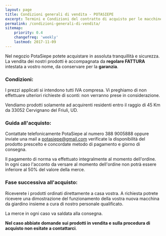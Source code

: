 ```yaml
---
layout: page
title: Condizioni generali di vendita - POTASIEPE
excerpt: Termini e Condizioni del contratto di acquisto per le macchine agricole e da giardino, gli articoli da giardino e le piante venduti da Giardiniere Potasiepe
permalink: /condizioni-generali-di-vendita/
sitemap:
    priority: 0.4
    changefreq: 'weekly'
    lastmod: 2017-11-09
---
```

Nel negozio PotaSiepe potete acquistare in assoluta tranquillità e sicurezza. La vendita dei nostri prodotti è accompagnata da  **regolare FATTURA** intestata a vostro nome, da conservare per la **garanzia**.

### Condizioni:

I prezzi applicati si intendono tutti IVA compresa. Vi preghiamo di non effettuare ulteriori richieste di sconti: non verranno prese in considerazione.

Vendiamo prodotti solamente ad acquirenti residenti entro il raggio
di 45 Km da 33052 Cervignano del Friuli, UD.

### Guida all'acquisto:

Contattate telefonicamente PotaSiepe al numero 388 9005888 oppure inviate una mail a potasiepe@gmail.com verificate
la disponibilità del prodotto prescelto e concordate metodo di pagamento e giorno di consegna.

Il pagamento di norma va effettuato integralmente al momento dell'ordine. In ogni caso l'acconto da versare al
momento dell'ordine non potrà essere inferiore al 50% del valore della merce.

### Fase successiva all'acquisto:

Riceverete i prodotti ordinati direttamente a casa vostra. A richiesta potrete ricevere una dimostrazione
del funzionamento della vostra nuova macchina da giardino insieme a cura di nostro personale qualificato.

La merce in ogni caso va saldata alla consegna.

**Nel caso abbiate domande sui prodotti in vendita e sulla procedura di acquisto non esitate a contattarci**.
